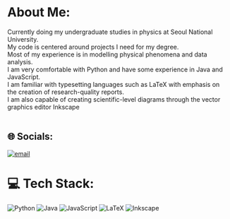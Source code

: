 # About Me:
Currently doing my undergraduate studies in physics at Seoul National University.<br>My code is centered around projects I need for my degree.<br>Most of my experience is in modelling physical phenomena and data analysis.<br>I am very comfortable with Python and have some experience in Java and JavaScript.<br>I am familiar with typesetting languages such as LaTeX with emphasis on the creation of research-quality reports.<br> I am also capable of creating scientific-level diagrams through the vector graphics editor Inkscape<br><br>


## 🌐 Socials:
[![email](https://img.shields.io/badge/Email-D14836?logo=gmail&logoColor=white)](mailto:tomasaavedra2003@gmail.com) 

# 💻 Tech Stack:
![Python](https://img.shields.io/badge/python-3670A0?style=for-the-badge&logo=python&logoColor=ffdd54) ![Java](https://img.shields.io/badge/java-%23ED8B00.svg?style=for-the-badge&logo=openjdk&logoColor=white) ![JavaScript](https://img.shields.io/badge/javascript-%23323330.svg?style=for-the-badge&logo=javascript&logoColor=%23F7DF1E)
![LaTeX](https://img.shields.io/badge/latex-%23008080.svg?style=for-the-badge&logo=latex&logoColor=white)
![Inkscape](https://img.shields.io/badge/Inkscape-e0e0e0?style=for-the-badge&logo=inkscape&logoColor=080A13)

<!-- Proudly created with GPRM ( https://gprm.itsvg.in ) -->
